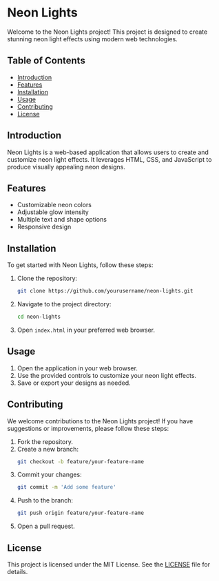 # Neon Lights

Welcome to the Neon Lights project! This project is designed to create stunning neon light effects using modern web technologies.

## Table of Contents

- [Introduction](#introduction)
- [Features](#features)
- [Installation](#installation)
- [Usage](#usage)
- [Contributing](#contributing)
- [License](#license)

## Introduction

Neon Lights is a web-based application that allows users to create and customize neon light effects. It leverages HTML, CSS, and JavaScript to produce visually appealing neon designs.

## Features

- Customizable neon colors
- Adjustable glow intensity
- Multiple text and shape options
- Responsive design

## Installation

To get started with Neon Lights, follow these steps:

1. Clone the repository:
   ```bash
   git clone https://github.com/yourusername/neon-lights.git
   ```
2. Navigate to the project directory:
   ```bash
   cd neon-lights
   ```
3. Open `index.html` in your preferred web browser.

## Usage

1. Open the application in your web browser.
2. Use the provided controls to customize your neon light effects.
3. Save or export your designs as needed.

## Contributing

We welcome contributions to the Neon Lights project! If you have suggestions or improvements, please follow these steps:

1. Fork the repository.
2. Create a new branch:
   ```bash
   git checkout -b feature/your-feature-name
   ```
3. Commit your changes:
   ```bash
   git commit -m 'Add some feature'
   ```
4. Push to the branch:
   ```bash
   git push origin feature/your-feature-name
   ```
5. Open a pull request.

## License

This project is licensed under the MIT License. See the [LICENSE](LICENSE) file for details.
